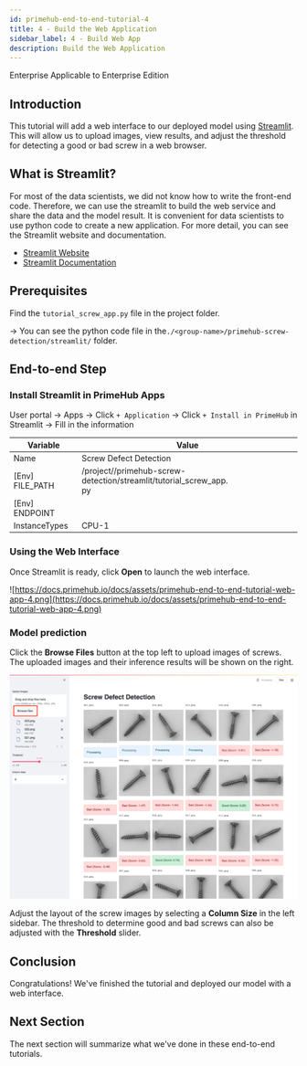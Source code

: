 ```yaml
---
id: primehub-end-to-end-tutorial-4
title: 4 - Build the Web Application
sidebar_label: 4 - Build Web App
description: Build the Web Application
---
```

<div class="label-sect">
  <div class="ee-only tooltip">Enterprise
    <span class="tooltiptext">Applicable to Enterprise Edition</span>
  </div>
</div>

## Introduction

This tutorial will add a web interface to our deployed model using [Streamlit](https://docs.primehub.io/docs/primehub-app-builtin-streamlit). This will allow us to upload images, view results, and adjust the threshold for detecting a good or bad screw in a web browser.

## What is Streamlit?

For most of the data scientists, we did not know how to write the front-end code. Therefore, we can use the streamlit to build the web service and share the data and the model result. It is convenient for data scientists to use python code to create a new application. For more detail, you can see the Streamlit website and documentation.

- [Streamlit Website](https://streamlit.io/)
- [Streamlit Documentation](https://docs.streamlit.io/)

## Prerequisites

Find the `tutorial_screw_app.py` file in the project folder.
    
→ You can see the python code file in the`./<group-name>/primehub-screw-detection/streamlit/` folder.
    

## End-to-end Step

### Install Streamlit in PrimeHub Apps
    
User portal → Apps → Click `+ Application` → Click `+ Install in PrimeHub` in Streamlit → Fill in the information
    
| Variable | Value |
| --- | --- |
| Name | Screw Defect Detection |
| [Env] FILE_PATH | /project/<group-name>/primehub-screw-detection/streamlit/tutorial_screw_app.<br>py |
| [Env] ENDPOINT | <PrimeHub-Deployment-endpoint-url> |
| InstanceTypes | CPU-1 |
    
### Using the Web Interface
    
Once Streamlit is ready, click **Open** to launch the web interface.

![https://docs.primehub.io/docs/assets/primehub-end-to-end-tutorial-web-app-4.png](https://docs.primehub.io/docs/assets/primehub-end-to-end-tutorial-web-app-4.png)
    
### Model prediction
    
Click the **Browse Files** button at the top left to upload images of screws. The uploaded images and their inference results will be shown on the right.

![](assets/primehub-end-to-end-tutorial-web-app-5.png)

Adjust the layout of the screw images by selecting a **Column Size** in the left sidebar. The threshold to determine good and bad screws can also be adjusted with the **Threshold** slider.

## Conclusion

Congratulations! We've finished the tutorial and deployed our model with a web interface. 

## Next Section
    
The next section will summarize what we've done in these end-to-end tutorials.